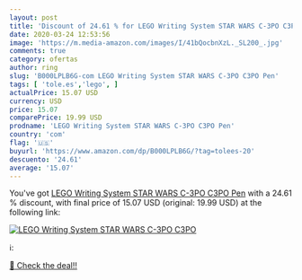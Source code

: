 ```yaml
---
layout: post
title: 'Discount of 24.61 % for LEGO Writing System STAR WARS C-3PO C3PO'
date: 2020-03-24 12:53:56
image: 'https://m.media-amazon.com/images/I/41bQocbnXzL._SL200_.jpg'
comments: true
category: ofertas
author: ring
slug: 'B000LPLB6G-com LEGO Writing System STAR WARS C-3PO C3PO Pen'
tags: [ 'tole.es','lego', ]
actualPrice: 15.07 USD
currency: USD
price: 15.07
comparePrice: 19.99 USD
prodname: 'LEGO Writing System STAR WARS C-3PO C3PO Pen'
country: 'com'
flag: '🇺🇸'
buyurl: 'https://www.amazon.com/dp/B000LPLB6G/?tag=tolees-20'
descuento: '24.61'
average: '15.07'
---
```


You've got [LEGO Writing System STAR WARS C-3PO C3PO Pen](https://www.amazon.com/dp/B000LPLB6G/?tag=tolees-20) with a  24.61 % discount, with final price of 15.07 USD (original: 19.99 USD) at the following link:

[![LEGO Writing System STAR WARS C-3PO C3PO](https://m.media-amazon.com/images/I/41bQocbnXzL._SL200_.jpg)](https://www.amazon.com/dp/B000LPLB6G/?tag=tolees-20)

ℹ️:


[🛒 Check the deal!!](https://www.amazon.com/dp/B000LPLB6G/?tag=tolees-20)
